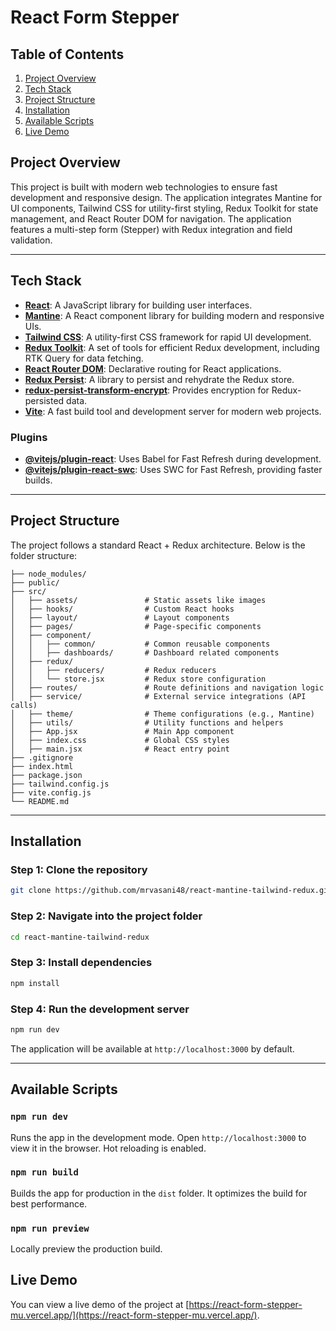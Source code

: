 # React Form Stepper

## Table of Contents
1. [Project Overview](#project-overview)
2. [Tech Stack](#tech-stack)
3. [Project Structure](#project-structure)
4. [Installation](#installation)
5. [Available Scripts](#available-scripts)
6. [Live Demo](#live-demo)

## Project Overview

This project is built with modern web technologies to ensure fast development and responsive design. The application integrates Mantine for UI components, Tailwind CSS for utility-first styling, Redux Toolkit for state management, and React Router DOM for navigation. The application features a multi-step form (Stepper) with Redux integration and field validation.

---

## Tech Stack

- **[React](https://reactjs.org/)**: A JavaScript library for building user interfaces.
- **[Mantine](https://mantine.dev/)**: A React component library for building modern and responsive UIs.
- **[Tailwind CSS](https://tailwindcss.com/)**: A utility-first CSS framework for rapid UI development.
- **[Redux Toolkit](https://redux-toolkit.js.org/)**: A set of tools for efficient Redux development, including RTK Query for data fetching.
- **[React Router DOM](https://reactrouter.com/)**: Declarative routing for React applications.
- **[Redux Persist](https://github.com/rt2zz/redux-persist)**: A library to persist and rehydrate the Redux store.
- **[redux-persist-transform-encrypt](https://github.com/maxdeviant/redux-persist-transform-encrypt)**: Provides encryption for Redux-persisted data.
- **[Vite](https://vitejs.dev/)**: A fast build tool and development server for modern web projects.

### Plugins
- **[@vitejs/plugin-react](https://github.com/vitejs/vite-plugin-react)**: Uses Babel for Fast Refresh during development.
- **[@vitejs/plugin-react-swc](https://github.com/vitejs/vite-plugin-react-swc)**: Uses SWC for Fast Refresh, providing faster builds.

---

## Project Structure

The project follows a standard React + Redux architecture. Below is the folder structure:

```
├── node_modules/
├── public/
├── src/
│   ├── assets/               # Static assets like images
│   ├── hooks/                # Custom React hooks
│   ├── layout/               # Layout components
│   ├── pages/                # Page-specific components
│   ├── component/
│   │   ├── common/           # Common reusable components
│   │   ├── dashboards/       # Dashboard related components
│   ├── redux/                
│   │   ├── reducers/         # Redux reducers
│   │   └── store.jsx         # Redux store configuration
│   ├── routes/               # Route definitions and navigation logic
│   ├── service/              # External service integrations (API calls)
│   ├── theme/                # Theme configurations (e.g., Mantine)
│   ├── utils/                # Utility functions and helpers
│   ├── App.jsx               # Main App component
│   ├── index.css             # Global CSS styles
│   ├── main.jsx              # React entry point
├── .gitignore
├── index.html
├── package.json
├── tailwind.config.js
├── vite.config.js
└── README.md
```

---

## Installation

### Step 1: Clone the repository

```bash
git clone https://github.com/mrvasani48/react-mantine-tailwind-redux.git
```

### Step 2: Navigate into the project folder

```bash
cd react-mantine-tailwind-redux
```

### Step 3: Install dependencies

```bash
npm install
```

### Step 4: Run the development server

```bash
npm run dev
```

The application will be available at `http://localhost:3000` by default.

---

## Available Scripts

### `npm run dev`
Runs the app in the development mode. Open `http://localhost:3000` to view it in the browser. Hot reloading is enabled.

### `npm run build`
Builds the app for production in the `dist` folder. It optimizes the build for best performance.

### `npm run preview`
Locally preview the production build.


## Live Demo

You can view a live demo of the project at [https://react-form-stepper-mu.vercel.app/](https://react-form-stepper-mu.vercel.app/).


